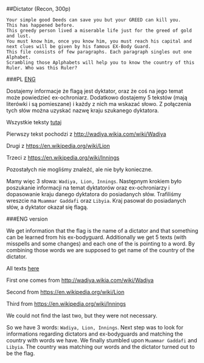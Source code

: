 ﻿##Dictator (Recon, 300p)

	Your simple good Deeds can save you but your GREED can kill you. 
	This has happened before. 
	This greedy person lived a miserable life just for the greed of gold and lust. 
	You must know him, once you know him, you must reach his capital and next clues will be given by his famous EX-Body Guard. 
	This file consists of few paragraphs. Each paragraph singles out one Alphabet. 
	Scrambling those Aplphabets will help you to know the country of this Ruler. Who was this Ruler?

###PL
[ENG](#eng-version)

Dostajemy informacje że flagą jest dyktator, oraz że coś na jego temat może powiedzieć ex-ochroniarz. 
Dodatkowo dostajemy 5 tekstów (mają literówki i są pomieszane) i każdy z nich ma wskazać słowo.
Z połączenia tych słów można uzyskać nazwę kraju szukanego dyktatora.

Wszystkie teksty [tutaj](TheLastRuler.txt)

Pierwszy tekst pochodzi z http://wadiya.wikia.com/wiki/Wadiya

Drugi z https://en.wikipedia.org/wiki/Lion

Trzeci z https://en.wikipedia.org/wiki/Innings

Pozostałych nie mogliśmy znaleźć, ale nie były konieczne.

Mamy więc 3 słowa: `Wadiya, Lion, Innings`. 
Następnym krokiem było poszukanie informacji na temat dyktatorów oraz ex-ochroniarzy i dopasowanie kraju danego dyktatora do posiadanych słów. 
Trafiliśmy wreszcie na `Muammar Gaddafi` oraz `Libyia`. 
Kraj pasował do posiadanych słów, a dyktator okazał się flagą.

###ENG version

We get information that the flag is the name of a dictator and that something can be learned from his ex-bodyguard.
Additionally we get 5 texts (with misspells and some changes) and each one of the is pointing to a word.
By combining those words we are supposed to get name of the country of the dictator.

All texts [here](TheLastRuler.txt)

First one comes from http://wadiya.wikia.com/wiki/Wadiya

Second from https://en.wikipedia.org/wiki/Lion

Third from https://en.wikipedia.org/wiki/Innings

We could not find the last two, but they were not necessary.

So we have 3 words: `Wadiya, Lion, Innings`.
Next step was to look for informations regarding dictators and ex-bodyguards and matching the country with words we have.
We finally stumbled upon `Muammar Gaddafi` and `Libyia`. The country was matching our words and the dictator turned out to be the flag.
